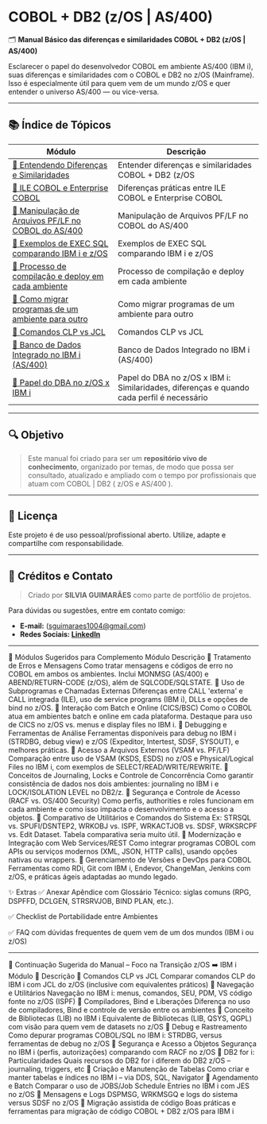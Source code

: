 # COBOL + DB2 (z/OS | AS/400)

🗂️ **Manual Básico das diferenças e similaridades COBOL + DB2 (z/OS | AS/400)**

Esclarecer o papel do desenvolvedor COBOL em ambiente AS/400 (IBM i), suas diferenças e similaridades com o COBOL e DB2 no z/OS (Mainframe). Isso é especialmente útil para quem vem de um mundo z/OS e quer entender o universo AS/400 — ou vice-versa.

---

## 📚 Índice de Tópicos

| Módulo | Descrição |
|--------|-----------|
| [📁 Entendendo Diferenças e Similaridades](diferencas-similaridades/diferencas-similaridades.md) | Entender diferenças e similaridades COBOL + DB2 (z/OS | AS/400) |
| [📁 ILE COBOL e Enterprise COBOL](ile-cobol-enterprise-cobol/ile-cobol-enterprise-cobol.md) | Diferenças práticas entre ILE COBOL e Enterprise COBOL |
| [📁 Manipulação de Arquivos PF/LF no COBOL do AS/400](pf-lf-no-cobol-do-as400/pf-lf-no-cobol-do-as400.md) | Manipulação de Arquivos PF/LF no COBOL do AS/400 |
| [📁 Exemplos de EXEC SQL comparando IBM i e z/OS](exec-sql-ibmi-e-zos/exec-sql-ibmi-e-zos.md) | Exemplos de EXEC SQL comparando IBM i e z/OS |
| [📁 Processo de compilação e deploy em cada ambiente](compilacao-e-deploy/compilacao-e-deploy.md) | Processo de compilação e deploy em cada ambiente |
| [📁 Como migrar programas de um ambiente para outro](como-migrar-programas/como-migrar-programas.md) | Como migrar programas de um ambiente para outro |
| [📁 Comandos CLP vs JCL](comandos-clp-vs-jcl/comandos-clp-vs-jcl.md) | Comandos CLP vs JCL |
| [📁 Banco de Dados Integrado no IBM i (AS/400)](banco-de-dados-integrado/banco-de-dados-integrado/.md) | Banco de Dados Integrado no IBM i (AS/400)|
| [📁 Papel do DBA no z/OS x IBM i](papel-do-dba/papel-do-dba.md) | Papel do DBA no z/OS x IBM i: Similaridades, diferenças e quando cada perfil é necessário |

 
---

## 🔍 Objetivo

> Este manual foi criado para ser um **repositório vivo de conhecimento**, organizado por temas, de modo que possa ser consultado, atualizado e ampliado com o tempo por profissionais que atuam com COBOL | DB2 ( z/OS e AS/400 ).

---

## 📌 Licença

Este projeto é de uso pessoal/profissional aberto. Utilize, adapte e compartilhe com responsabilidade.

---

## 📌 Créditos e Contato

> Criado por **SILVIA GUIMARÃES** como parte de portfólio de projetos.

Para dúvidas ou sugestões, entre em contato comigo:
- **E-mail:** (sguimaraes1004@gmail.com)
- **Redes Sociais: [LinkedIn](https://www.linkedin.com/in/silvia-maria-guimar%C3%A3es-costa-3a01b423b)**
  
---



🔧 Módulos Sugeridos para Complemento
Módulo	Descrição
📁 Tratamento de Erros e Mensagens	Como tratar mensagens e códigos de erro no COBOL em ambos os ambientes. Inclui MONMSG (AS/400) e ABEND/RETURN-CODE (z/OS), além de SQLCODE/SQLSTATE.
📁 Uso de Subprogramas e Chamadas Externas	Diferenças entre CALL 'externa' e CALL integrada (ILE), uso de service programs (IBM i), DLLs e opções de bind no z/OS.
📁 Interação com Batch e Online (CICS/BSC)	Como o COBOL atua em ambientes batch e online em cada plataforma. Destaque para uso de CICS no z/OS vs. menus e display files no IBM i.
📁 Debugging e Ferramentas de Análise	Ferramentas disponíveis para debug no IBM i (STRDBG, debug view) e z/OS (Expeditor, Intertest, SDSF, SYSOUT), e melhores práticas.
📁 Acesso a Arquivos Externos (VSAM vs. PF/LF)	Comparação entre uso de VSAM (KSDS, ESDS) no z/OS e Physical/Logical Files no IBM i, com exemplos de SELECT/READ/WRITE/REWRITE.
📁 Conceitos de Journaling, Locks e Controle de Concorrência	Como garantir consistência de dados nos dois ambientes: journaling no IBM i e LOCK/ISOLATION LEVEL no DB2/z.
📁 Segurança e Controle de Acesso (RACF vs. OS/400 Security)	Como perfis, authorities e roles funcionam em cada ambiente e como isso impacta o desenvolvimento e o acesso a objetos.
📁 Comparativo de Utilitários e Comandos do Sistema	Ex: STRSQL vs. SPUFI/DSNTEP2, WRKOBJ vs. ISPF, WRKACTJOB vs. SDSF, WRKSRCPF vs. Edit Dataset. Tabela comparativa seria muito útil.
📁 Modernização e Integração com Web Services/REST	Como integrar programas COBOL com APIs ou serviços modernos (XML, JSON, HTTP calls), usando opções nativas ou wrappers.
📁 Gerenciamento de Versões e DevOps para COBOL	Ferramentas como RDi, Git com IBM i, Endevor, ChangeMan, Jenkins com z/OS, e práticas ágeis adaptadas ao mundo legado.

✨ Extras
✅ Anexar Apêndice com Glossário Técnico: siglas comuns (RPG, DSPFFD, DCLGEN, STRSRVJOB, BIND PLAN, etc.).

✅ Checklist de Portabilidade entre Ambientes

✅ FAQ com dúvidas frequentes de quem vem de um dos mundos (IBM i ou z/OS)

---

🧭 Continuação Sugerida do Manual – Foco na Transição z/OS ➡️ IBM i
Módulo 📁	Descrição
📁 Comandos CLP vs JCL	Comparar comandos CLP do IBM i com JCL do z/OS (inclusive com equivalentes práticos)
📁 Navegação e Utilitários	Navegação no IBM i: menus, comandos, SEU, PDM, VS código fonte no z/OS (ISPF)
📁 Compiladores, Bind e Liberações	Diferença no uso de compiladores, Bind e controle de versão entre os ambientes
📁 Conceito de Bibliotecas (LIB) no IBM i	Equivalente de Bibliotecas (LIB, QSYS, QGPL) com visão para quem vem de datasets no z/OS
📁 Debug e Rastreamento	Como depurar programas COBOL/SQL no IBM i: STRDBG, versus ferramentas de debug no z/OS
📁 Segurança e Acesso a Objetos	Segurança no IBM i (perfis, autorizações) comparando com RACF no z/OS
📁 DB2 for i: Particularidades	Quais recursos do DB2 for i diferem do DB2 z/OS – journaling, triggers, etc
📁 Criação e Manutenção de Tabelas	Como criar e manter tabelas e índices no IBM i – via DDS, SQL, Navigator
📁 Agendamento e Batch	Comparar o uso de JOBS/Job Schedule Entries no IBM i com JES no z/OS
📁 Mensagens e Logs	DSPMSG, WRKMSGQ e logs do sistema versus SDSF no z/OS
📁 Migração assistida de código	Boas práticas e ferramentas para migração de código COBOL + DB2 z/OS para IBM i



